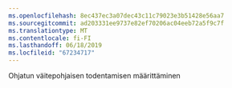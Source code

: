 ```yaml
---
ms.openlocfilehash: 8ec437ec3a07dec43c11c79023e3b51428e56aa7
ms.sourcegitcommit: ad203331ee9737e82ef70206ac04eeb72a5f9c7f
ms.translationtype: MT
ms.contentlocale: fi-FI
ms.lasthandoff: 06/18/2019
ms.locfileid: "67234717"
---
```

Ohjatun väitepohjaisen todentamisen määrittäminen